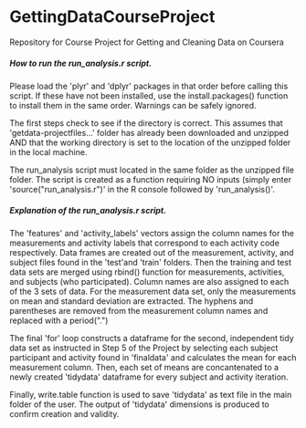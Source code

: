 # GettingDataCourseProject
Repository for Course Project for Getting and Cleaning Data on Coursera 

##### How to run the run_analysis.r script.
Please load the 'plyr' and 'dplyr' packages in that order before calling this script. If these have not been installed, use the
install.packages() function to install them in the same order. Warnings can be safely ignored.

The first steps check to see if the directory is correct. This assumes that 'getdata-projectfiles...' folder has already been downloaded and unzipped AND that the working directory is set to the location of the unzipped folder in the local machine. 

The run_analysis script must located in the same folder as the unzipped file folder. The script is created as a function requiring NO inputs (simply enter 'source("run_analysis.r")' in the R console followed by 'run_analysis()'.

##### Explanation of the run_analysis.r script.
The 'features' and 'activity_labels' vectors assign the column names for the measurements and activity labels that correspond to each activity code respectively. Data frames are created out of the measurement, activity, and subject files found in the 'test'and 'train' folders. Then the training and test data sets are merged using rbind() function for measurements, activities, and subjects (who participated). Column names are also assigned to each of the 3 sets of data. For the measurement data set, only the measurements on mean and standard deviation are extracted. The hyphens and parentheses are removed from the measurement column names and replaced with a period(".")

The final 'for' loop constructs a dataframe for the second, independent tidy data set as instructed in Step 5 of the Project by selecting each subject participant and activity found in 'finaldata' and calculates the mean for each measurement column. Then, each set of means are concantenated to a newly created 'tidydata' dataframe for every subject and activity iteration.

Finally, write.table function is used to save 'tidydata' as text file in the main folder of the user. The output of 'tidydata' dimensions is produced to confirm creation and validity.




